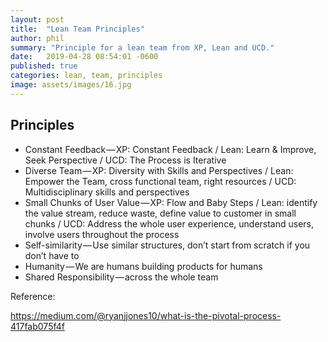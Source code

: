 ```yaml
---
layout: post
title:  "Lean Team Principles"
author: phil
summary: "Principle for a lean team from XP, Lean and UCD."
date:   2019-04-28 08:54:01 -0600
published: true
categories: lean, team, principles
image: assets/images/16.jpg
---
```

## Principles
 *   Constant Feedback — XP: Constant Feedback / Lean: Learn & Improve, Seek Perspective / UCD: The Process is Iterative
 *  Diverse Team — XP: Diversity with Skills and Perspectives / Lean: Empower the Team, cross functional team, right resources / UCD: Multidisciplinary skills and perspectives
 * Small Chunks of User Value — XP: Flow and Baby Steps / Lean: identify the value stream, reduce waste, define value to customer in small chunks / UCD: Address the whole user experience, understand users, involve users throughout the process
 * Self-similarity — Use similar structures, don’t start from scratch if you don’t have to
 * Humanity — We are humans building products for humans
 * Shared Responsibility — across the whole team

Reference:

https://medium.com/@ryanjjones10/what-is-the-pivotal-process-417fab075f4f
